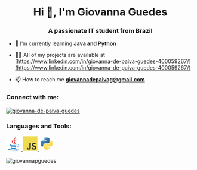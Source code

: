 <h1 align="center">Hi 👋, I'm Giovanna Guedes</h1>
<h3 align="center">A passionate IT student from Brazil</h3>

- 🌱 I’m currently learning **Java and Python**

- 👨‍💻 All of my projects are available at [https://www.linkedin.com/in/giovanna-de-paiva-guedes-400059267/](https://www.linkedin.com/in/giovanna-de-paiva-guedes-400059267/)

- 📫 How to reach me **giovannadepaivag@gmail.com**

<h3 align="left">Connect with me:</h3>
<p align="left">
<a href="https://linkedin.com/in/giovanna de paiva guedes" target="blank"><img align="center" src="https://raw.githubusercontent.com/rahuldkjain/github-profile-readme-generator/master/src/images/icons/Social/linked-in-alt.svg" alt="giovanna-de-paiva-guedes" height="30" width="40" /></a>
</p>

<h3 align="left">Languages and Tools:</h3>
<p align="left"> <a href="https://www.java.com" target="_blank" rel="noreferrer"> <img src="https://raw.githubusercontent.com/devicons/devicon/master/icons/java/java-original.svg" alt="java" width="40" height="40"/> </a> <a href="https://developer.mozilla.org/en-US/docs/Web/JavaScript" target="_blank" rel="noreferrer"> <img src="https://raw.githubusercontent.com/devicons/devicon/master/icons/javascript/javascript-original.svg" alt="javascript" width="40" height="40"/> </a> <a href="https://www.python.org" target="_blank" rel="noreferrer"> <img src="https://raw.githubusercontent.com/devicons/devicon/master/icons/python/python-original.svg" alt="python" width="40" height="40"/> </a> </p>

<p><img align="center" src="https://github-readme-stats.vercel.app/api/top-langs?username=giovannapguedes&show_icons=true&locale=en&layout=compact" alt="giovannapguedes" /></p>
